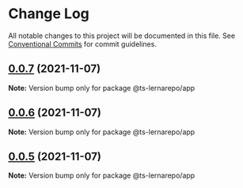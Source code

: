 # Change Log

All notable changes to this project will be documented in this file.
See [Conventional Commits](https://conventionalcommits.org) for commit guidelines.

## [0.0.7](https://github.com/Zronel/ts-lerna-repo/compare/@ts-lernarepo/app@0.0.6...@ts-lernarepo/app@0.0.7) (2021-11-07)

**Note:** Version bump only for package @ts-lernarepo/app





## [0.0.6](https://github.com/Zronel/ts-lerna-repo/compare/@ts-lernarepo/app@0.0.5...@ts-lernarepo/app@0.0.6) (2021-11-07)

**Note:** Version bump only for package @ts-lernarepo/app





## [0.0.5](https://github.com/Zronel/ts-lerna-repo/compare/@ts-lernarepo/app@0.0.4...@ts-lernarepo/app@0.0.5) (2021-11-07)

**Note:** Version bump only for package @ts-lernarepo/app
